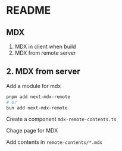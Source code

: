 # README

## MDX

1. MDX in client when build
2. MDX from remote server

## 2. MDX from server

Add a module for mdx

```bash
pnpm add next-mdx-remote
# or
bun add next-mdx-remote
```

Create a component `mdx-remote-contents.ts`

Chage page for MDX

Add contents in `remote-contents/*.mdx`